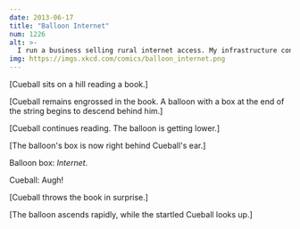 ```yaml
---
date: 2013-06-17
title: "Balloon Internet"
num: 1226
alt: >-
  I run a business selling rural internet access. My infrastructure consists of a bunch of Verizon wifi hotspots that I sign up for and then cancel at the end of the 14-day return period.
img: https://imgs.xkcd.com/comics/balloon_internet.png
---
```

[Cueball sits on a hill reading a book.]

[Cueball remains engrossed in the book. A balloon with a box at the end of the string begins to descend behind him.]

[Cueball continues reading. The balloon is getting lower.]

[The balloon's box is now right behind Cueball's ear.]

Balloon box: *Internet*.

Cueball: Augh!

[Cueball throws the book in surprise.]

[The balloon ascends rapidly, while the startled Cueball looks up.]